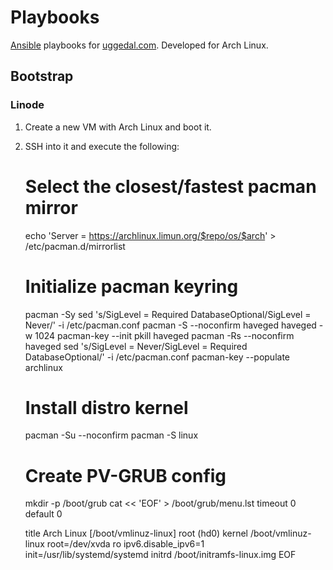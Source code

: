 Playbooks
=========

[Ansible][a] playbooks for [uggedal.com][u]. Developed for Arch Linux.

Bootstrap
---------

### Linode

1. Create a new VM with Arch Linux and boot it.
2. SSH into it and execute the following:

    # Select the closest/fastest pacman mirror
    echo 'Server = https://archlinux.limun.org/$repo/os/$arch' > /etc/pacman.d/mirrorlist

    # Initialize pacman keyring
    pacman -Sy
    sed 's/SigLevel    = Required DatabaseOptional/SigLevel = Never/' -i /etc/pacman.conf
    pacman -S --noconfirm haveged
    haveged -w 1024
    pacman-key --init
    pkill haveged
    pacman -Rs --noconfirm haveged
    sed 's/SigLevel = Never/SigLevel    = Required DatabaseOptional/' -i /etc/pacman.conf
    pacman-key --populate archlinux

    # Install distro kernel
    pacman -Su --noconfirm
    pacman -S linux

    # Create PV-GRUB config
    mkdir -p /boot/grub
    cat << 'EOF' > /boot/grub/menu.lst
    timeout 0
    default 0

    title  Arch Linux  [/boot/vmlinuz-linux]
    root   (hd0)
    kernel /boot/vmlinuz-linux root=/dev/xvda ro ipv6.disable_ipv6=1 init=/usr/lib/systemd/systemd
    initrd /boot/initramfs-linux.img
    EOF

[a]: http://ansibleworks.com/
[u]: http://uggedal.com/
